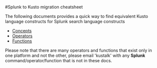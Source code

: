 #Splunk to Kusto migration cheatsheet

The following documents provides a quick way to find equivalent Kusto language constructs for Splunk search language constructs
* [Concepts](splunktokusto-concepts.md)
* [Operators](splunktokusto-operators.md)
* [Functions](splunktokusto-functions.md)

Please note that there are many operators and functions that exist only in one platform and not the other, please email 'kustalk' with any **Splunk** command/operator/function that is not in these docs.




 

